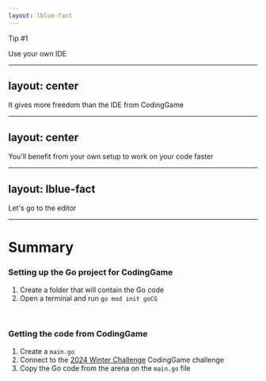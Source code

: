 ```yaml
---
layout: lblue-fact
---
```


Tip #1

Use your own IDE

---
layout: center
---

It gives more freedom than the IDE from CodingGame

---
layout: center
---

You'll benefit from your own setup to work on your code faster

---
layout: lblue-fact
---

Let's go to the editor

---

# Summary

### Setting up the Go project for CodingGame

1. Create a folder that will contain the Go code
2. Open a terminal and run `go mod init goCG`

<br/>

### Getting the code from CodingGame

1. Create a `main.go`
2. Connect to the [2024 Winter Challenge](https://www.codingame.com/ide/puzzle/winter-challenge-2024) CodingGame challenge
3. Copy the Go code from the arena on the `main.go` file
